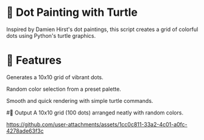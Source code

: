 # 🎨 Dot Painting with Turtle
Inspired by Damien Hirst's dot paintings, this script creates a grid of colorful dots using Python's turtle graphics.

# 🧩 Features
Generates a 10x10 grid of vibrant dots.

Random color selection from a preset palette.

Smooth and quick rendering with simple turtle commands.

#🎨 Output
A 10x10 grid (100 dots) arranged neatly with random colors.

https://github.com/user-attachments/assets/1cc0c811-33a2-4c01-a0fc-4278ade63f3c
